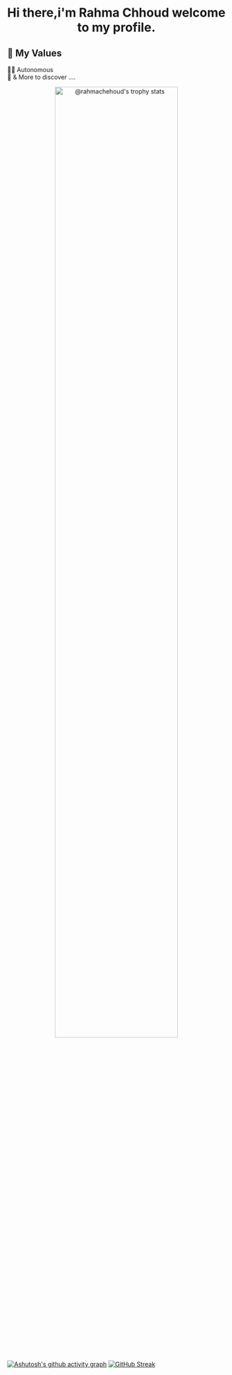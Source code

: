 <h1 align="center">

   <strong> Hi there,i'm Rahma Chhoud welcome to my profile.</strong> 
 

## 💎 My Values

🙋‍♂️ Autonomous <br/>
🕺 & More to discover ....

<p align="center">
<a href="https://github.com/rahmachehoud?tab=achievements"><img src="https://github-profile-trophy.vercel.app/?username=rahmachehoud&theme=onestar&no-frame=true&column=3&row=2"  width="75%" alt="@rahmachehoud's trophy stats"/></a>
</p>


  [![Ashutosh's github activity graph](https://github-readme-activity-graph.vercel.app/graph?username=rahmachehoud&theme=react)](https://github.com/ashutosh00710/github-readme-activity-graph)
[![GitHub Streak](https://github-readme-streak-stats.herokuapp.com?user=rahmachehoud&theme=react&date_format=M%30j%5B%2C%23Y%5D)](https://git.io/streak-stats)

